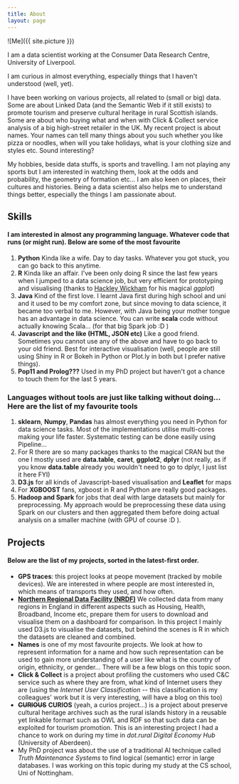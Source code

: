 ```yaml
---
title: About
layout: page
---
```

![Me]({{ site.picture }})

I am a data scientist working at the Consumer Data Research Centre, University of Liverpool.

I am curious in almost everything, especially things that I haven't understood (well, yet).

I have been working on various projects, all related to (small or big) data. Some are about Linked Data (and the Semantic Web if it still exists) to promote tourism and preserve cultural heritage in rural Scottish islands. Some are about who buying what and when with Click & Collect service analysis of a big high-street retailer in the UK. My recent project is about names. Your names can tell many things about you such whether you like pizza or noodles, when will you take holidays, what is your clothing size and styles etc. Sound interesting?

My hobbies, beside data stuffs, is sports and travelling. I am not playing any sports but I am interested in watching them, look at the odds and probability, the geometry of formation etc... I am also keen on places, their cultures and histories. Being a data scientist also helps me to understand things better, especially the things I am passionate about.


## Skills

#### I am interested in almost any programming language. Whatever code that runs (or might run). Below are some of the most favourite
1. **Python** Kinda like a wife. Day to day tasks. Whatever you got stuck, you can go back to this anytime.
2. **R** Kinda like an affair. I've been only doing R since the last few years when I jumped to a data science job, but very efficient for prototyping and visualising (thanks to [Hackley Wickham](https://en.wikipedia.org/wiki/Hadley_Wickham) for his magical *ggplot*)
3. **Java** Kind of the first love. I learnt Java first during high school and uni and it used to be my comfort zone, but since moving to data science, it became too verbal to me. However, with Java being your mother tongue has an advantage in data science. You can write **scala** code without actually knowing Scala... (for that big Spark job :D )
4. **Javascript and the like (HTML, JSON etc)** Like a good friend. Sometimes you cannot use any of the above and have to go back to your old friend. Best for interactive visualisation (well, people are still using Shiny in R or Bokeh in Python or Plot.ly in both but I prefer native things).
5. **Pop11 and Prolog???** Used in my PhD project but haven't got a chance to touch them for the last 5 years.

### Languages without tools are just like talking without doing... Here are the list of my favourite tools
1. **sklearn**, **Numpy**, **Pandas** has almost everything you need in Python for data science tasks. Most of the implementations utilise multi-cores making your life faster. Systematic testing can be done easily using Pipeline...
2. For R there are so many packages thanks to the magical CRAN but the one I mostly used are **data.table**, **caret**, **ggplot2**, **dplyr** (not really, as if you know **data.table** already you wouldn't need to go to dplyr, I just list it here FYI)
3. **D3.js** for all kinds of Javascript-based visualisation and **Leaflet** for maps
4. For **XGBOOST** fans, xgboost in R and Python are really good packages.
5. **Hadoop and Spark** for jobs that deal with large datasets but mainly for preprocessing. My approach would be preprocessing these data using Spark on our clusters and then aggregated them before doing actual analysis on a smaller machine (with GPU of course :D ).


## Projects
#### Below are the list of my projects, sorted in the latest-first order.
+ **GPS traces**: this project looks at peope movement (tracked by mobile devices). We are interested in where people are most interested in, which means of transports they used, and how often.
+ **[Northern Regional Data Facility (NRDF)](http://nrdf.cdrc.ac.uk)** We collected data from many regions in England in different aspects such as Housing, Health, Broadband, Income etc, prepare them for users to download and visualise them on a dashboard for comparison. In this project I mainly used D3.js to visualise the datasets, but behind the scenes is R in which the datasets are cleaned and combined.
+ **Names** is one of my most favourite projects. We look at how to represent information for a name and how such representation can be used to gain more understanding of a user like what is the country of origin, ethnicity, or gender... There will be a few blogs on this topic soon.
+ **Click & Collect** is a project about profiling the customers who used C&C service such as where they are from, what kind of Internet users they are (using the *Internet User Classification* -- this classification is my colleagues' work but it is very interesting, will have a blog on this too)
+ ~~**CURIOUS**~~ **CURIOS** (yeah, a curios project...) is a project about preserve cultural heritage archives such as the rural islands history in a reusable yet linkable formart such as OWL and RDF so that such data can be exploited for tourism promotion. This is an interesting project I had a chance to work on during my time in *dot.rural Digital Economy Hub* (University of Aberdeen).
+ My PhD project was about the use of a traditional AI technique called *Truth Maintenance Systems* to find logical (semantic) error in large databases. I was working on this topic during my study at the CS school, Uni of Nottingham.
